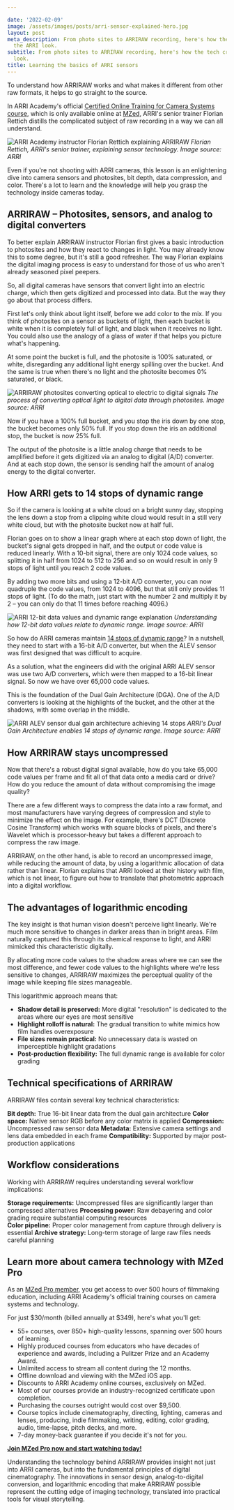 ```yaml
---

date: '2022-02-09'
image: /assets/images/posts/arri-sensor-explained-hero.jpg
layout: post
meta_description: From photo sites to ARRIRAW recording, here's how the tech creates
  the ARRI look.
subtitle: From photo sites to ARRIRAW recording, here's how the tech creates the ARRI
  look.
title: Learning the basics of ARRI sensors
---
```


To understand how ARRIRAW works and what makes it different from other raw formats, it helps to go straight to the source.

In ARRI Academy's official [Certified Online Training for Camera Systems course](https://www.mzed.com/courses/certified-online-training-for-camera-systems), which is only available online at [MZed](https://www.mzed.com), ARRI's senior trainer Florian Rettich distills the complicated subject of raw recording in a way we can all understand.

![ARRI Academy instructor Florian Rettich explaining ARRIRAW](/assets/images/posts/arri-sensor-explained-florian-instructor.jpg)
*Florian Rettich, ARRI's senior trainer, explaining sensor technology. Image source: ARRI*

Even if you're not shooting with ARRI cameras, this lesson is an enlightening dive into camera sensors and photosites, bit depth, data compression, and color. There's a lot to learn and the knowledge will help you grasp the technology inside cameras today.

## ARRIRAW – Photosites, sensors, and analog to digital converters

To better explain ARRIRAW instructor Florian first gives a basic introduction to photosites and how they react to changes in light. You may already know this to some degree, but it's still a good refresher. The way Florian explains the digital imaging process is easy to understand for those of us who aren't already seasoned pixel peepers.

So, all digital cameras have sensors that convert light into an electric charge, which then gets digitized and processed into data. But the way they go about that process differs.

First let's only think about light itself, before we add color to the mix. If you think of photosites on a sensor as buckets of light, then each bucket is white when it is completely full of light, and black when it receives no light. You could also use the analogy of a glass of water if that helps you picture what's happening.

At some point the bucket is full, and the photosite is 100% saturated, or white, disregarding any additional light energy spilling over the bucket. And the same is true when there's no light and the photosite becomes 0% saturated, or black.

![ARRIRAW photosites converting optical to electric to digital signals](/assets/images/posts/arri-sensor-explained-photosite-conversion.jpg)
*The process of converting optical light to digital data through photosites. Image source: ARRI*

Now if you have a 100% full bucket, and you stop the iris down by one stop, the bucket becomes only 50% full. If you stop down the iris an additional stop, the bucket is now 25% full.

The output of the photosite is a little analog charge that needs to be amplified before it gets digitized via an analog to digital (A/D) converter. And at each stop down, the sensor is sending half the amount of analog energy to the digital converter.

## How ARRI gets to 14 stops of dynamic range

So if the camera is looking at a white cloud on a bright sunny day, stopping the lens down a stop from a clipping white cloud would result in a still very white cloud, but with the photosite bucket now at half full.

Florian goes on to show a linear graph where at each stop down of light, the bucket's signal gets dropped in half, and the output or code value is reduced linearly. With a 10-bit signal, there are only 1024 code values, so splitting it in half from 1024 to 512 to 256 and so on would result in only 9 stops of light until you reach 2 code values.

By adding two more bits and using a 12-bit A/D converter, you can now quadruple the code values, from 1024 to 4096, but that still only provides 11 stops of light. (To do the math, just start with the number 2 and multiply it by 2 – you can only do that 11 times before reaching 4096.)

![ARRI 12-bit data values and dynamic range explanation](/assets/images/posts/arri-sensor-explained-12-bit-data.jpg)
*Understanding how 12-bit data values relate to dynamic range. Image source: ARRI*

So how do ARRI cameras maintain [14 stops of dynamic range](https://www.cined.com/arri-alexa-classic-mini-lf-lab-test-rolling-shutter-dynamic-range-and-latitude/)? In a nutshell, they need to start with a 16-bit A/D converter, but when the ALEV sensor was first designed that was difficult to acquire.

As a solution, what the engineers did with the original ARRI ALEV sensor was use two A/D converters, which were then mapped to a 16-bit linear signal. So now we have over 65,000 code values.

This is the foundation of the Dual Gain Architecture (DGA). One of the A/D converters is looking at the highlights of the bucket, and the other at the shadows, with some overlap in the middle.

![ARRI ALEV sensor dual gain architecture achieving 14 stops](/assets/images/posts/arri-sensor-explained-dual-gain-architecture.jpg)
*ARRI's Dual Gain Architecture enables 14 stops of dynamic range. Image source: ARRI*

## How ARRIRAW stays uncompressed

Now that there's a robust digital signal available, how do you take 65,000 code values per frame and fit all of that data onto a media card or drive? How do you reduce the amount of data without compromising the image quality?

There are a few different ways to compress the data into a raw format, and most manufacturers have varying degrees of compression and style to minimize the effect on the image. For example, there's DCT (Discrete Cosine Transform) which works with square blocks of pixels, and there's Wavelet which is processor-heavy but takes a different approach to compress the raw image.

ARRIRAW, on the other hand, is able to record an uncompressed image, while reducing the amount of data, by using a logarithmic allocation of data rather than linear. Florian explains that ARRI looked at their history with film, which is not linear, to figure out how to translate that photometric approach into a digital workflow.

## The advantages of logarithmic encoding

The key insight is that human vision doesn't perceive light linearly. We're much more sensitive to changes in darker areas than in bright areas. Film naturally captured this through its chemical response to light, and ARRI mimicked this characteristic digitally.

By allocating more code values to the shadow areas where we can see the most difference, and fewer code values to the highlights where we're less sensitive to changes, ARRIRAW maximizes the perceptual quality of the image while keeping file sizes manageable.

This logarithmic approach means that:

- **Shadow detail is preserved:** More digital "resolution" is dedicated to the areas where our eyes are most sensitive
- **Highlight rolloff is natural:** The gradual transition to white mimics how film handles overexposure  
- **File sizes remain practical:** No unnecessary data is wasted on imperceptible highlight gradations
- **Post-production flexibility:** The full dynamic range is available for color grading

## Technical specifications of ARRIRAW

ARRIRAW files contain several key technical characteristics:

**Bit depth:** True 16-bit linear data from the dual gain architecture
**Color space:** Native sensor RGB before any color matrix is applied
**Compression:** Uncompressed raw sensor data
**Metadata:** Extensive camera settings and lens data embedded in each frame
**Compatibility:** Supported by major post-production applications

## Workflow considerations

Working with ARRIRAW requires understanding several workflow implications:

**Storage requirements:** Uncompressed files are significantly larger than compressed alternatives
**Processing power:** Raw debayering and color grading require substantial computing resources  
**Color pipeline:** Proper color management from capture through delivery is essential
**Archive strategy:** Long-term storage of large raw files needs careful planning

## Learn more about camera technology with MZed Pro

As an [MZed Pro member](https://www.mzed.com/), you get access to over 500 hours of filmmaking education, including ARRI Academy's official training courses on camera systems and technology.

For just $30/month (billed annually at $349), here's what you'll get:

- 55+ courses, over 850+ high-quality lessons, spanning over 500 hours of learning.
- Highly produced courses from educators who have decades of experience and awards, including a Pulitzer Prize and an Academy Award.
- Unlimited access to stream all content during the 12 months.
- Offline download and viewing with the MZed iOS app.
- Discounts to ARRI Academy online courses, exclusively on MZed.
- Most of our courses provide an industry-recognized certificate upon completion.
- Purchasing the courses outright would cost over $9,500.
- Course topics include cinematography, directing, lighting, cameras and lenses, producing, indie filmmaking, writing, editing, color grading, audio, time-lapse, pitch decks, and more.
- 7-day money-back guarantee if you decide it's not for you.

[**Join MZed Pro now and start watching today!**](https://www.mzed.com/)

Understanding the technology behind ARRIRAW provides insight not just into ARRI cameras, but into the fundamental principles of digital cinematography. The innovations in sensor design, analog-to-digital conversion, and logarithmic encoding that make ARRIRAW possible represent the cutting edge of imaging technology, translated into practical tools for visual storytelling.